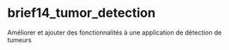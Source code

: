 # brief14_tumor_detection
Améliorer et ajouter des fonctionnalités à une application de détection de tumeurs

